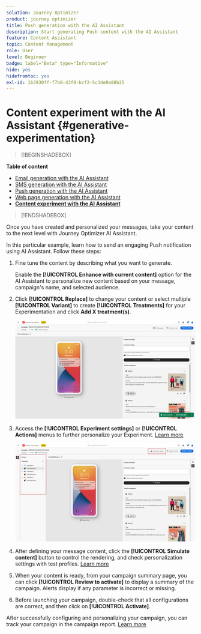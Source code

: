 ```yaml
---
solution: Journey Optimizer
product: journey optimizer
title: Push generation with the AI Assistant
description: Start generating Push content with the AI Assistant
feature: Content Assistant
topic: Content Management
role: User
level: Beginner
badge: label="Beta" type="Informative"
hide: yes
hidefromtoc: yes
exl-id: 1b3930ff-f7b0-43f0-bcf2-5c3de0a88b25
---
```

# Content experiment with the AI Assistant {#generative-experimentation}

>[!BEGINSHADEBOX]

**Table of content**

* [Email generation with the AI Assistant](generative-email.md)
* [SMS generation with the AI Assistant](generative-SMS.md)
* [Push generation with the AI Assistant](generative-push.md)
* [Web page generation with the AI Assistant](generative-web.md)
* **[Content experiment with the AI Assistant](generative-experimentation.md)**

>[!ENDSHADEBOX]

Once you have created and personalized your messages, take your content to the next level with Journey Optimizer AI Assistant.

In this particular example, learn how to send an engaging Push notification using AI Assistant. Follow these steps:

1. Fine tune the content by describing what you want to generate. 
    
    Enable the **[!UICONTROL Enhance with current content]** option for the AI Assistant to personalize new content based on your message, campaign's name, and selected audience.

1. Click **[!UICONTROL Replace]** to change your content or select multiple **[!UICONTROL Variant]** to create **[!UICONTROL Treatments]** for your Experimentation and click **Add X treatment(s)**.

    ![](assets/gen-ai-title-6.png)

1. Access the **[!UICONTROL Experiment settings]** or **[!UICONTROL Actions]** menus to further personalize your Experiment. [Learn more](../campaigns/content-experiment.md)

    ![](assets/gen-ai-title-7.png)

1. After defining your message content, click the **[!UICONTROL Simulate content]** button to control the rendering, and check personalization settings with test profiles. [Learn more](../content-management/preview-test.md)

1. When your content is ready, from your campaign summary page, you can click **[!UICONTROL Review to activate]** to display a summary of the campaign. Alerts display if any parameter is incorrect or missing.

1. Before launching your campaign, double-check that all configurations are correct, and then click on **[!UICONTROL Activate]**.

After successfully configuring and personalizing your campaign, you can track your campaign in the campaign report. [Learn more](../reports/campaign-global-report.md)
